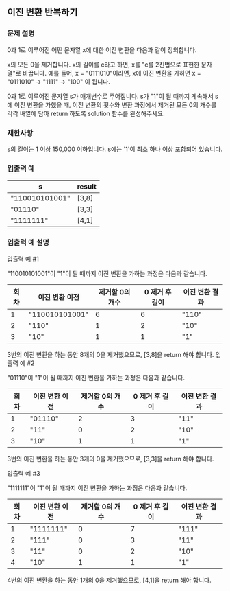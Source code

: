 ## 이진 변환 반복하기

### 문제 설명
0과 1로 이루어진 어떤 문자열 x에 대한 이진 변환을 다음과 같이 정의합니다.

x의 모든 0을 제거합니다.
x의 길이를 c라고 하면, x를 "c를 2진법으로 표현한 문자열"로 바꿉니다.
예를 들어, x = "0111010"이라면, x에 이진 변환을 가하면 x = "0111010" -> "1111" -> "100" 이 됩니다.

0과 1로 이루어진 문자열 s가 매개변수로 주어집니다. s가 "1"이 될 때까지 계속해서 s에 이진 변환을 가했을 때, 이진 변환의 횟수와 변환 과정에서 제거된 모든 0의 개수를 각각 배열에 담아 return 하도록 solution 함수를 완성해주세요.

### 제한사항

s의 길이는 1 이상 150,000 이하입니다.
s에는 '1'이 최소 하나 이상 포함되어 있습니다.

### 입출력 예

s|result
|---|---|
"110010101001"|[3,8]
"01110"|[3,3]
"1111111"|[4,1]

### 입출력 예 설명
입출력 예 #1

"110010101001"이 "1"이 될 때까지 이진 변환을 가하는 과정은 다음과 같습니다.

회차|이진 변환 이전|제거할 0의 개수|0 제거 후 길이|이진 변환 결과
|---|---|---|---|---|
1|"110010101001"|6|6|"110"
2|"110"|1|2|"10"
3|"10"|1|1|"1"

3번의 이진 변환을 하는 동안 8개의 0을 제거했으므로, [3,8]을 return 해야 합니다.
입출력 예 #2

"01110"이 "1"이 될 때까지 이진 변환을 가하는 과정은 다음과 같습니다.

회차|이진 변환 이전|제거할 0의 개수|0 제거 후 길이|이진 변환 결과
|---|---|---|---|---|
1|"01110"|2|3|"11"
2|"11"|0|2|"10"
3|"10"|1|1|"1"

3번의 이진 변환을 하는 동안 3개의 0을 제거했으므로, [3,3]을 return 해야 합니다.

입출력 예 #3

"1111111"이 "1"이 될 때까지 이진 변환을 가하는 과정은 다음과 같습니다.

회차|이진 변환 이전|제거할 0의 개수|0 제거 후 길이|이진 변환 결과
|---|---|---|---|---|
1|"1111111"|0|7|"111"
2|"111"|0|3|"11"
3|"11"|0|2|"10"
4|"10"|1|1|"1"

4번의 이진 변환을 하는 동안 1개의 0을 제거했으므로, [4,1]을 return 해야 합니다.